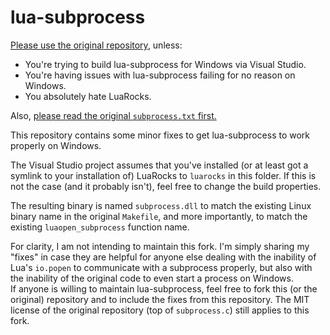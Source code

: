 # lua-subprocess

[Please use the original repository](https://github.com/xlq/lua-subprocess), unless:
- You're trying to build lua-subprocess for Windows via Visual Studio.
- You're having issues with lua-subprocess failing for no reason on Windows.
- You absolutely hate LuaRocks.

Also, [please read the original `subprocess.txt` first.](/subprocess.txt)

This repository contains some minor fixes to get lua-subprocess to work properly on Windows.

The Visual Studio project assumes that you've installed (or at least got a symlink to your installation of) LuaRocks to `luarocks` in this folder.
If this is not the case (and it probably isn't), feel free to change the build properties.

The resulting binary is named `subprocess.dll` to match the existing Linux binary name in the original `Makefile`, and more importantly, to match the existing `luaopen_subprocess` function name.

For clarity, I am not intending to maintain this fork. I'm simply sharing my "fixes" in case they are helpful for anyone else dealing with the inability of Lua's `io.popen` to communicate with a subprocess properly, but also with the inability of the original code to even start a process on Windows.  
If anyone is willing to maintain lua-subprocess, feel free to fork this (or the original) repository and to include the fixes from this repository. The MIT license of the original repository (top of `subprocess.c`) still applies to this fork.

